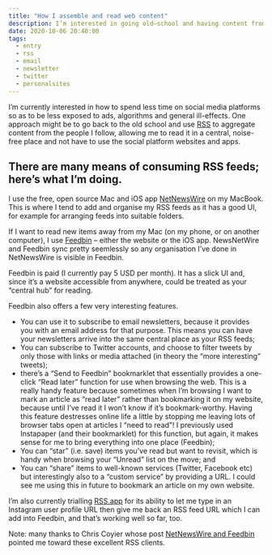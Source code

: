 ```yaml
---
title: "How I assemble and read web content"
description: I’m interested in going old–school and having content from people I follow brought to me, and into one place
date: 2020-10-06 20:40:00
tags:
  - entry
  - rss
  - email
  - newsletter
  - twitter
  - personalsites
---
```

I’m currently interested in how to spend less time on social media platforms so as to be less exposed to ads, algorithms and general ill-effects. One approach might be to go back to the old school and use <a href="https://en.wikipedia.org/wiki/RSS">RSS</a> to aggregate content from the people I follow, allowing me to read it in a central, noise-free place and not have to use the social platform websites and apps.

There are many means of consuming RSS feeds; here’s what I’m doing.
---

I use the free, open source Mac and iOS app [NetNewsWire](https://ranchero.com/netnewswire/) on my MacBook. This is where I tend to add and organise my RSS feeds as it has a good UI, for example for arranging feeds into suitable folders.

If I want to read new items away from my Mac (on my phone, or on another computer), I use [Feedbin](https://feedbin.com/) – either the website or the iOS app. NewsNetWire and Feedbin sync pretty seemlessly so any organisation I’ve done in NetNewsWire is visible in Feedbin.

Feedbin is paid (I currently pay 5 USD per month). It has a slick UI and, since it’s a website accessible from anywhere, could be treated as your “central hub” for reading. 

Feedbin also offers a few very interesting features.

- You can use it to subscribe to email newsletters, because it provides you with an email address for that purpose. This means you can have your newsletters arrive into the same central place as your RSS feeds;
- You can subscribe to Twitter accounts, and choose to filter tweets by only those with links or media attached (in theory the “more interesting” tweets); 
- there’s a “Send to Feedbin” bookmarklet that essentially provides a one-click “Read later” function for use when browsing the web. This is a really handy feature because sometimes when I’m browsing I want to mark an article as “read later” rather than bookmarking it on my website, because until I’ve read it I won’t know if it’s bookmark-worthy. Having this feature destresses online life a little by stopping me leaving lots of browser tabs open at articles I “need to read”! I previously used Instapaper (and their bookmarklet) for this function, but again, it makes sense for me to bring everything into one place (Feedbin);
- You can “star” (i.e. save) items you’ve read but want to revisit, which is handy when browsing your “Unread” list on the move; and
- You can “share” items to well-known services (Twitter, Facebook etc) but interestingly also to a “custom service” by providing a URL. I could see me using this in future to bookmark an article on my own website.

I’m also currently trialling [RSS.app](https://rss.app/) for its ability to let me type in an Instagram user profile URL then give me back an RSS feed URL which I can add into Feedbin, and that’s working well so far, too.

Note: many thanks to Chris Coyier whose post [NetNewsWire and Feedbin](https://css-tricks.com/netnewswire-and-feedbin/) pointed me toward these excellent RSS clients.

